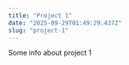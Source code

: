 ```yaml
---
title: "Project 1"
date: "2025-09-29T01:49:29.437Z"
slug: "project-1"
---
```



Some info about project 1

